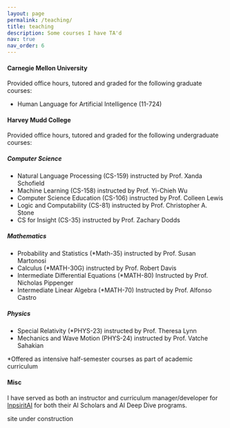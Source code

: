 ```yaml
---
layout: page
permalink: /teaching/
title: teaching
description: Some courses I have TA'd
nav: true
nav_order: 6
---
```


#### Carnegie Mellon University

Provided office hours, tutored and graded for the following graduate courses:

- Human Language for Artificial Intelligence (11-724)

#### Harvey Mudd College

Provided office hours, tutored and graded for the following undergraduate courses:

##### Computer Science

- Natural Language Processing (CS-159) instructed by Prof. Xanda Schofield
- Machine Learning (CS-158) instructed by Prof. Yi-Chieh Wu
- Computer Science Education (CS-106) instructed by Prof. Colleen Lewis
- Logic and Computability (CS-81) instructed by Prof. Christopher A. Stone
- CS for Insight (CS-35) instructed by Prof. Zachary Dodds

##### Mathematics

- Probability and Statistics (\*Math-35) instructed by Prof. Susan Martonosi
- Calculus (\*MATH-30G) instructed by Prof. Robert Davis
- Intermediate Differential Equations (\*MATH-80) Instructed by Prof. Nicholas Pippenger
- Intermediate Linear Algebra (\*MATH-70) Instructed by Prof. Alfonso Castro

##### Physics

- Special Relativity (\*PHYS-23) instructed by Prof. Theresa Lynn
- Mechanics and Wave Motion (PHYS-24) instructed by Prof. Vatche Sahakian

\*Offered as intensive half-semester courses as part of academic curriculum

#### Misc

I have served as both an instructor and curriculum manager/developer for [InpsiritAI](https://www.inspiritai.com/) for both their AI Scholars and AI Deep Dive programs.

site under construction
